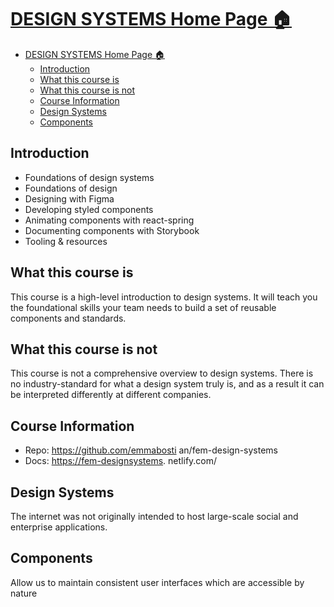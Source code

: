 # [DESIGN SYSTEMS Home Page 🏠](../../README.MD)

- [DESIGN SYSTEMS Home Page 🏠](#design-systems-home-page-)
  - [Introduction](#introduction)
  - [What this course is](#what-this-course-is)
  - [What this course is not](#what-this-course-is-not)
  - [Course Information](#course-information)
  - [Design Systems](#design-systems)
  - [Components](#components)

## Introduction

- Foundations of design systems
- Foundations of design
- Designing with Figma
- Developing styled components
- Animating components with react-spring
- Documenting components with Storybook
- Tooling & resources

## What this course is

This course is a high-level introduction to design
systems. It will teach you the foundational skills your
team needs to build a set of reusable components and
standards.

## What this course is not

This course is not a comprehensive overview to design
systems. There is no industry-standard for what a
design system truly is, and as a result it can be
interpreted differently at different companies.

## Course Information

- Repo:
<https://github.com/emmabosti>
an/fem-design-systems
- Docs: <https://fem-designsystems>.
netlify.com/

## Design Systems

The internet was not originally
intended to host large-scale social
and enterprise applications.

## Components

Allow us to maintain consistent
user interfaces which are
accessible by nature
